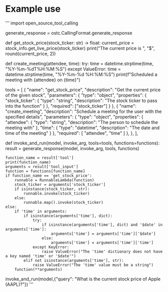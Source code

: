 # Example use
'''
import open_source_tool_calling

generate_response = ostc.CallingFormat.generate_response

def get_stock_price(stock_ticker: str) -> float:
    current_price = stock_info.get_live_price(stock_ticker)
    print("The current price is ", "$", round(current_price, 2))

def create_meeting(attendee, time):
    try:
        time = datetime.strptime(time, "%Y-%m-%dT%H:%M:%S")
    except ValueError:
        time = datetime.strptime(time, "%Y-%m-%d %H:%M:%S")
    print(f"Scheduled a meeting with {attendee} on {time}")



tools = [
        { 
            "name": "get_stock_price",
            "description": "Get the current price of the given stock",
            "parameters": {
                "type": "object",
                "properties": {
                    "stock_ticker": {
                        "type": "string",
                        "description": "The stock ticker to pass into the function"
                    }
                },
                "required": ["stock_ticker"]
            }
        },
        {
            "name": "create_meeting",
            "description": "Schedule a meeting for the user with the specified details",
            "parameters": {
                "type": "object",
                "properties": {
                    "attendee": {
                        "type": "string",
                        "description": "The person to schedule the meeting with"
                    },
                    "time": {
                        "type": "datetime",
                        "description": "The date and time of the meeting"
                    }
                },
                "required": [
                    "attendee",
                    "time"
                ]
            },
        },
    ],



def invoke_and_run(model, invoke_arg, tools=tools, functions=functions):
    result = generate_response(model, invoke_arg, tools, functions)
    
    function_name = result['tool']
    print(function_name)
    arguments = result['tool_input']
    function = functions[function_name]
    if function_name == 'get_stock_price':
        runnable = RunnableLambda(function)
        stock_ticker = arguments['stock_ticker']
        if isinstance(stock_ticker, str):
            runnable.invoke(stock_ticker)
        else:
            runnable.map().invoke(stock_ticker)
    else:
        if 'time' in arguments:
            if isinstance(arguments['time'], dict):
                try:
                    if isinstance(arguments['time'], dict) and '$date' in arguments['time']:
                        arguments['time'] = arguments['time']['$date']
                    else:
                        arguments['time'] = arguments['time']['time']
                except KeyError:
                    raise ValueError("The 'time' dictionary does not have a key named 'time' or '$date'")
            elif not isinstance(arguments['time'], str):
                raise ValueError("The 'time' value must be a string")
        function(**arguments)

invoke_and_run(model,{"query": "What is the current stock price of Apple (AAPL)?"})
'''
